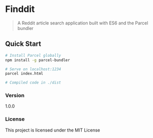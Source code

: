 # Finddit

> A Reddit article search application built with ES6 and the Parcel bundler

## Quick Start

```bash
# Install Parcel globally
npm install -g parcel-bundler

# Serve on localhost:1234
parcel index.html

# Compiled code in ./dist
```

### Version

1.0.0

### License

This project is licensed under the MIT License
